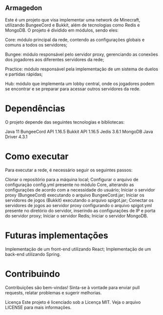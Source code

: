 ## Armagedon
Este é um projeto que visa implementar uma network de Minecraft, utilizando BungeeCord e Bukkit, além de tecnologias como Redis e MongoDB. O projeto é dividido em módulos, sendo eles:

Core: módulo principal da rede, contendo as configurações globais e comuns a todos os servidores;

Bungee: módulo responsável pelo servidor proxy, gerenciando as conexões dos jogadores aos diferentes servidores da rede;

Practice: módulo responsável pela implementação de um sistema de duelos e partidas rápidas;

Hub: módulo que implementa um lobby central, onde os jogadores podem se encontrar e se preparar para acessar outros servidores da rede.

# Dependências
O projeto depende das seguintes tecnologias e bibliotecas:

Java 11
BungeeCord API 1.16.5
Bukkit API 1.16.5
Jedis 3.6.1
MongoDB Java Driver 4.3.1
# Como executar
Para executar a rede, é necessário seguir os seguintes passos:

Clonar o repositório para a máquina local;
Configurar o arquivo de configuração config.yml presente no módulo Core, alterando as configurações de acordo com a necessidade do usuário;
Iniciar o servidor proxy (BungeeCord) executando o arquivo BungeeCord.jar;
Iniciar os servidores de jogos (Bukkit) executando o arquivo spigot.jar;
Conectar os servidores de jogos ao servidor proxy configurando o arquivo spigot.yml presente no diretório do servidor, inserindo as configurações de IP e porta do servidor proxy;
Iniciar o servidor Redis;
Iniciar o servidor MongoDB.

# Futuras implementações
Implementação de um front-end utilizando React;
Implementação de um back-end utilizando Spring.

# Contribuindo
Contribuições são bem-vindas! Sinta-se à vontade para enviar pull requests, relatar problemas e sugerir melhorias.

Licença
Este projeto é licenciado sob a Licença MIT. Veja o arquivo LICENSE para mais informações.
